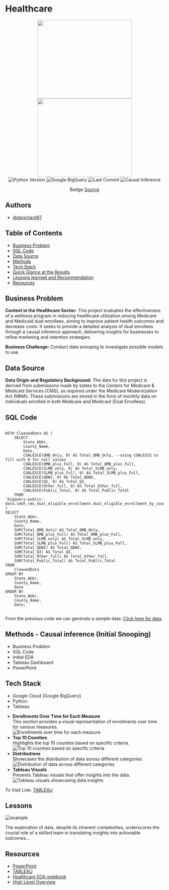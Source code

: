 <!DOCTYPE html>
<html lang="en">
<head>
    <meta charset="UTF-8">
    <meta name="viewport" content="width=device-width, initial-scale=1.0">
    <title>Healthcare Analysis</title>
</head>
<body>
    <h1>Healthcare</h1>
    <div style="text-align: center;">
        <img src="https://dsrichard97.github.io/Medicare/images2.png" width="300" height="250" />
        <img src="https://dsrichard97.github.io/Medicare/medi.jpeg" width="300" height="250" />
    </div>
    <div style="text-align: center;">
        <img src="https://img.shields.io/badge/Python_Version-3.10%2B-blue" alt="Python Version">
        <img src="https://img.shields.io/badge/SQL%2B-blue" alt="Google BigQuery">
        <img src="https://img.shields.io/github/last-commit/dsrichard97/Medicare_Dual_Enroll" alt="Last Commit">
        <img src="https://img.shields.io/badge/STAT-Causal_Inference-blue" alt="Causal Inference">
    </div>
    <p style="text-align: center;">Badge <a href="https://shields.io/">Source</a></p>
    <div>
        <h2>Authors</h2>
        <ul>
            <li><a href="https://github.com/dsrichard97">@dsrichard97</a></li>
        </ul>
    </div>
    <h2>Table of Contents</h2>
    <ul>
        <li><a href="#business-problem">Business Problem</a></li>
        <li><a href="#sql-code">SQL Code</a></li>
        <li><a href="#data-source">Data Source</a></li>
        <li><a href="#methods">Methods</a></li>
        <li><a href="#tech-stack">Tech Stack</a></li>
        <li><a href="#results">Quick Glance at the Results</a></li>
        <li><a href="#lessons">Lessons learned and Recommendation</a></li>
        <li><a href="#resources">Resources</a></li>
    </ul>
    <h2 id="business-problem">Business Problem</h2>
    <p> <strong>Context in the Healthcare Sector:</strong> This project evaluates the effectiveness of a wellness program in reducing healthcare utilization among Medicare and Medicaid dual enrollees, aiming to improve patient health outcomes and decrease costs. It seeks to provide a detailed analysis of dual enrollees through a causal inference approach, delivering insights for businesses to refine marketing and retention strategies.
    </p>
    <p>
        <strong>Business Challenge:</strong> Conduct data snooping to investigate possible models to use.
    </p>
    <h2 id="data-source">Data Source</h2>
    <p>
        <strong>Data Origin and Regulatory Background:</strong> The data for this project is derived from submissions made by states to the Centers for Medicare & Medicaid Services (CMS), as required under the Medicare Modernization Act (MMA). These submissions are stored in the form of monthly data on individuals enrolled in both Medicare and Medicaid (Dual Enrollees).
    </p>
    <h2 id="sql-code">SQL Code</h2>
    <pre><code>
WITH CleanedData AS (
    SELECT 
        State_Abbr,
        County_Name,
        Date,
        COALESCE(QMB_Only, 0) AS Total_QMB_Only, --using COALESCE to fill with 0 for null values
        COALESCE(QMB_plus_Full, 0) AS Total_QMB_plus_Full,
        COALESCE(SLMB_only, 0) AS Total_SLMB_only,
        COALESCE(SLMB_plus_Full, 0) AS Total_SLMB_plus_Full,
        COALESCE(QDWI, 0) AS Total_QDWI,
        COALESCE(QI, 0) AS Total_QI,
        COALESCE(Other_full, 0) AS Total_Other_full,
        COALESCE(Public_Total, 0) AS Total_Public_Total
    FROM 
`bigquery-public-data.sdoh_cms_dual_eligible_enrollment.dual_eligible_enrollment_by_county_and_program`
)
SELECT
    State_Abbr,
    County_Name,
    Date,
    SUM(Total_QMB_Only) AS Total_QMB_Only,
    SUM(Total_QMB_plus_Full) AS Total_QMB_plus_Full,
    SUM(Total_SLMB_only) AS Total_SLMB_only,
    SUM(Total_SLMB_plus_Full) AS Total_SLMB_plus_Full,
    SUM(Total_QDWI) AS Total_QDWI,
    SUM(Total_QI) AS Total_QI,
    SUM(Total_Other_full) AS Total_Other_full,
    SUM(Total_Public_Total) AS Total_Public_Total
FROM
    CleanedData
GROUP BY
    State_Abbr,
    County_Name,
    Date
ORDER BY
    State_Abbr,
    County_Name,
    Date;
    </code></pre>
    <p>From the previous code we can generate a sample data: <a href="https://github.com/dsrichard97/Medicare_Dual_Enroll/blob/main/dual.csv">Click here for data</a>.</p>
    <h2 id="methods">Methods - Causal inference (Initial Snooping)</h2>
    <ul>
        <li>Business Problem</li>
        <li>SQL Code</li>
        <li>Initial EDA</li>
        <li>Tableau Dashboard</li>
        <li>PowerPoint</li>
    </ul>
    <h2 id="tech-stack">Tech Stack</h2>
    <ul>
        <li>Google Cloud (Google BigQuery)</li>
        <li>Python</li>
        <li>Tableau</li>
    </ul>
    <ul>
        <li>
            <strong>Enrollments Over Time for Each Measure</strong>
            <br>
            This section provides a visual representation of enrollments over time for various measures.
            <br>
            <img src="https://dsrichard97.github.io/Medicare/graphs.png" srcset="https://dsrichard97.github.io/Medicare/graphs_medium.jpg 1000w, https://dsrichard97.github.io/Medicare/graphs_large.jpg 2000w" alt="Enrollments over time for each measure">
        </li>
        <li>
            <strong>Top 10 Counties</strong>
            <br>
            Highlights the top 10 counties based on specific criteria.
            <br>
            <img src="https://dsrichard97.github.io/Medicare/barchart.png" srcset="https://dsrichard97.github.io/Medicare/barchart_medium.jpg 1000w, https://dsrichard97.github.io/Medicare/barchart_large.jpg 2000w" alt="Top 10 counties based on specific criteria">
        </li>
        <li>
            <strong>Distributions</strong>
            <br>
            Showcases the distribution of data across different categories.
            <br>
            <img src="https://dsrichard97.github.io/Medicare/distrib.png" srcset="https://dsrichard97.github.io/Medicare/distrib_medium.jpg 1000w, https://dsrichard97.github.io/Medicare/distrib_large.jpg 2000w" alt="Distribution of data across different categories">
        </li>
        <li>
            <strong>Tableau Visuals</strong>
            <br>
            Presents Tableau visuals that offer insights into the data.
            <br>
            <img src="https://dsrichard97.github.io/Medicare/tab.jpeg" srcset="https://dsrichard97.github.io/Medicare/tab_medium.jpg 1000w, https://dsrichard97.github.io/Medicare/tab_large.jpg 2000w" alt="Tableau visuals showcasing data insights">
        </li>
    </ul>
    <p>To Visit Link: <a href="https://public.tableau.com/views/MEDICARE_17047605414730/Medicare?:language=en-US&:sid=&:display_count=n&:origin=viz_share_link">TABLEAU</a></p>
    <h2 id="lessons">Lessons</h2>
    <img src="https://dsrichard97.github.io/Medicare/comm.png" srcset="https://dsrichard97.github.io/Medicare/medium.jpg 1000w, https://dsrichard97.github.io/Medicare/large.jpg 2000w" alt="example" />
    <p>The exploration of data, despite its inherent complexities, underscores the crucial role of a skilled team in translating insights into actionable outcomes...</p>
    <h2 id="resources">Resources</h2>
    <ul>
        <li><a href="https://csulb-my.sharepoint.com/:p:/g/personal/richard_diazdeleon01_student_csulb_edu/EYy-nyChep5EqCPcvolVEsgBXFeoiqrH0wkjYPoxnf7QZA?e=k2u6kt">PowerPoint</a></li>
        <li><a href="https://public.tableau.com/views/MEDICARE_17047605414730/Medicare?:language=en-US&:sid=&:display_count=n&:origin=viz_share_link">TABLEAU</a></li>
        <li><a href="https://github.com/dsrichard97/Medicare_Dual_Enroll/blob/main/Healthcare_EDA.ipynb">Healthcare EDA notebook</a></li>
        <li><a href="https://github.com/dsrichard97/Medicare_Dual_Enroll/blob/main/hleveldualenroll.vsdx">High Level Overview</a></li>
    </ul>
</body>
</html>

